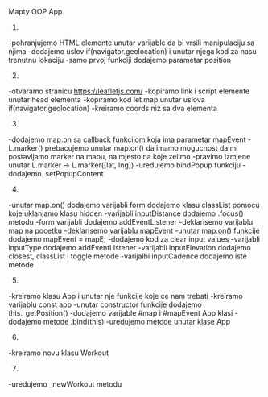 Mapty OOP App


01. 
-pohranjujemo HTML elemente unutar varijable da bi vrsili manipulaciju sa njima
-dodajemo uslov if(navigator.geolocation) i unutar njega kod za nasu trenutnu lokaciju
-samo prvoj funkciji dodajemo parametar position

02. 
-otvaramo stranicu https://leafletjs.com/
-kopiramo link i script elemente unutar head elementa
-kopiramo kod let map unutar uslova if(navigator.geolocation)
-kreiramo coords niz sa dva elementa


03. 
-dodajemo map.on sa callback funkcijom koja ima parametar mapEvent
-L.marker() prebacujemo unutar map.on() da imamo mogucnost da mi postavljamo marker na mapu, na mjesto na koje zelimo
-pravimo izmjene unutar L.marker -> L.marker([lat, lng])
-uredujemo bindPopup funkciju
-dodajemo .setPopupContent


04. 
-unutar map.on() dodajemo varijabli form dodajemo klasu classList pomocu koje uklanjamo klasu hidden
-varijabli inputDistance dodajemo .focus() metodu
-form varijabli dodajemo addEventListener
-deklarisemo varijablu map na pocetku
-deklarisemo varijablu mapEvent
-unutar map.on() funkcije dodajemo mapEvent = mapE;
-dodajemo kod za clear input values
-varijabli inputType dodajemo addEventListener
-varijabli inputElevation dodajemo closest, classList i toggle metode
-varijalbi inputCadence dodajemo iste metode


05. 
-kreiramo klasu App i unutar nje funkcije koje ce nam trebati
-kreiramo varijablu const app
-unutar constructor funkcije dodajemo this._getPosition()
-dodajemo varijable #map i #mapEvent App klasi
-dodajemo metode .bind(this)
-uredujemo metode unutar klase App


06. 
-kreiramo novu klasu Workout


07. 
-uredujemo _newWorkout metodu 
